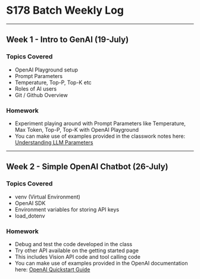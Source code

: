 # S178 Batch Weekly Log

---

## Week 1 - Intro to GenAI (19-July)

### Topics Covered
- OpenAI Playground setup
- Prompt Parameters
- Temperature, Top-P, Top-K etc
- Roles of AI users
- Git / Github Overview

### Homework
- Experiment playing around with Prompt Parameters like Temperature, Max Token, Top-P, Top-K with OpenAI Playground
- You can make use of examples provided in the classwork notes here: [Understanding LLM Parameters](https://github.com/sanketana/GenAI-Foudations/blob/main/Week01_Intro_GenAI/notes.md#understanding-llm-parameters)

---

## Week 2 - Simple OpenAI Chatbot (26-July)

### Topics Covered
- venv (Virtual Environment)
- OpenAI SDK
- Environment variables for storing API keys
- load_dotenv

### Homework
- Debug and test the code developed in the class
- Try other API available on the getting started page
- This includes Vision API code and tool calling code
- You can make use of examples provided in the OpenAI documentation here: [OpenAI Quickstart Guide](https://platform.openai.com/docs/quickstart?api-mode=responses)
